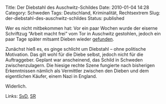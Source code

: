 Title: Der Diebstahl des Auschwitz-Schildes
Date: 2010-01-04 14:28
Category: Schweden
Tags: Deutschland, Kriminalität, Rechtsextrem
Slug: der-diebstahl-des-auschwitz-schildes
Status: published

Wer es nicht mitbekommen hat: Vor ein paar Wochen wurde der eiserne
Schriftzug “Arbeit macht frei” vom Tor in Auschwitz gestohlen, jedoch
ein paar Tage später mitsamt Dieben wieder
[gefunden](http://www.spiegel.de/panorama/gesellschaft/0,1518,668225,00.html).

Zunächst hieß es, es ginge schlicht um Diebstahl – ohne politische
Motivation. Das gilt wohl für die Diebe selbst, jedoch nicht für die
Auftraggeber. Geplant war anscheinend, das Schild in Schweden
zwischenzulagern. Die hiesige rechte Szene fungierte nach bisherigen
Erkenntnissen nämlich als Vermittler zwischen den Dieben und dem
eigentlichen Käufer, einem Nazi in England.

Widerlich.

Links:
[SvD](http://www.svd.se/nyheter/inrikes/nazist-skulle-kopa-auschwitz-skylt_4029997.svd),
[SR](http://www.sr.se/cgi-bin/international/nyhetssidor/artikel.asp?nyheter=1&programid=2108&Artikel=3348596)

